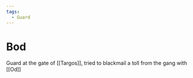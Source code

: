 ```yaml
---
tags:
  - Guard
---
```

# Bod

Guard at the gate of [[Targos]], tried to blackmail a toll from the gang with [[Od]]